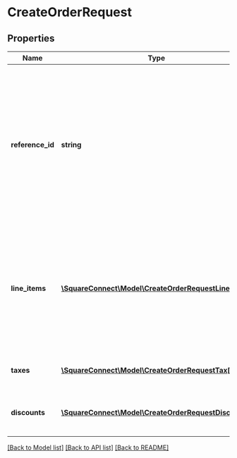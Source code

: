# CreateOrderRequest

## Properties
Name | Type | Description | Notes
------------ | ------------- | ------------- | -------------
**reference_id** | **string** | An optional ID you can associate with the order for your own purposes (such as to associate the order with an entity ID in your own database).  This value cannot exceed 40 characters. | [optional] 
**line_items** | [**\SquareConnect\Model\CreateOrderRequestLineItem[]**](CreateOrderRequestLineItem.md) | The line items to associate with this order.  Each line item represents a different product (or a custom monetary amount) to include in a purchase. | 
**taxes** | [**\SquareConnect\Model\CreateOrderRequestTax[]**](CreateOrderRequestTax.md) | The taxes include the custom taxes. | [optional] 
**discounts** | [**\SquareConnect\Model\CreateOrderRequestDiscount[]**](CreateOrderRequestDiscount.md) | The discounts include the custom discounts . | [optional] 

[[Back to Model list]](../README.md#documentation-for-models) [[Back to API list]](../README.md#documentation-for-api-endpoints) [[Back to README]](../README.md)


